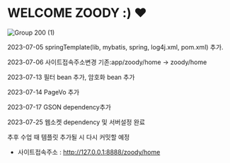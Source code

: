# WELCOME ZOODY :) ♥

![Group 200 (1)](https://github.com/soyeon323/final2team/assets/122279722/6e97135e-6b8e-4912-ab37-68da84020460)




2023-07-05 springTemplate(lib, mybatis, spring, log4j.xml, pom.xml) 추가.

2023-07-06 사이트접속주소변경 기존:app/zoody/home -> zoody/home

2023-07-13 필터 bean 추가, 암호화 bean 추가

2023-07-14 PageVo 추가

2023-07-17 GSON dependency추가

2023-07-25 웹소켓 dependency 및 서버설정 완료

추후 수업 때 템플릿 추가될 시 다시 커밋할 예정

+ 사이트접속주소 : http://127.0.0.1:8888/zoody/home

